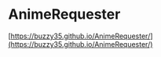 # AnimeRequester

[https://buzzy35.github.io/AnimeRequester/](https://buzzy35.github.io/AnimeRequester/)
